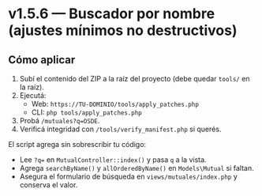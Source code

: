 # v1.5.6 — Buscador por nombre (ajustes mínimos no destructivos)

## Cómo aplicar
1. Subí el contenido del ZIP a la raíz del proyecto (debe quedar `tools/` en la raíz).
2. Ejecutá:
   - Web:  `https://TU-DOMINIO/tools/apply_patches.php`
   - CLI:  `php tools/apply_patches.php`
3. Probá `/mutuales?q=OSDE`.
4. Verificá integridad con `/tools/verify_manifest.php` si querés.

El script agrega sin sobrescribir tu código:
- Lee `?q=` en `MutualController::index()` y pasa `q` a la vista.
- Agrega `searchByName()` y `allOrderedByName()` en `Models\Mutual` si faltan.
- Asegura el formulario de búsqueda en `views/mutuales/index.php` y conserva el valor.
